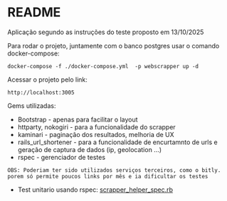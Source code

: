 # README

Aplicação segundo as instruções do teste proposto em 13/10/2025

Para rodar o projeto, juntamente com o banco postgres usar o comando docker-compose: 

``docker-compose -f ./docker-compose.yml  -p webscrapper up -d``

Acessar o projeto pelo link:

``http://localhost:3005``


Gems utilizadas: 
* Bootstrap - apenas para facilitar o layout
* httparty, nokogiri - para a funcionalidade do scrapper
* kaminari - paginação dos resultados, melhoria de UX 
* rails_url_shortener - para a funcionalidade de encurtamnto de urls e geração de captura de dados (ip, geolocation ...)
* rspec - gerenciador de testes

``OBS: Poderiam ter sido utilizados serviços terceiros, como o bitly. porem só permite poucos links por mês e ia dificultar os testes``

* Test unitario usando rspec: [scrapper_helper_spec.rb](spec/helpers/scrapper_helper_spec.rb)



